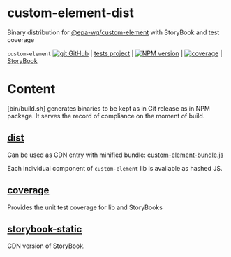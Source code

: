 # custom-element-dist
Binary distribution for [@epa-wg/custom-element][git-url] with StoryBook and test coverage

`custom-element` [![git][github-image] GitHub][git-url]
| [tests project][git-test-url]
| [![NPM version][npm-image]][npm-url]
| [![coverage][coverage-image]][coverage-url]
| [StoryBook][sb-url]

# Content
[bin/build.sh] generates binaries to be kept as in Git release as in NPM package.
It serves the record of compliance on the moment of build.
## [dist](dist)
Can be used as CDN entry with minified bundle: [custom-element-bundle.js][bundle-url]

Each individual component of `custom-element` lib is available as hashed JS.

## [coverage](coverage)
Provides the unit test coverage for lib and StoryBooks

## [storybook-static][sb-url]
CDN version of StoryBook.

[git-url]:        https://github.com/EPA-WG/custom-element
[git-test-url]:   https://github.com/EPA-WG/custom-element-dist
[github-image]:   https://cdnjs.cloudflare.com/ajax/libs/octicons/8.5.0/svg/mark-github.svg
[npm-image]:      https://img.shields.io/npm/v/@epa-wg/custom-element-dist.svg
[npm-url]:        https://npmjs.org/package/@epa-wg/custom-element-dist
[coverage-image]: https://unpkg.com/@epa-wg/custom-element-dist@0.0.26/coverage/src/custom-element/coverage.svg
[coverage-url]:   https://unpkg.com/@epa-wg/custom-element-dist@0.0.26/coverage/src/custom-element/index.html
[sb-url]:         https://unpkg.com/@epa-wg/custom-element-dist@0.0.26/storybook-static/index.html
[bundle-url]:     https://unpkg.com/@epa-wg/custom-element-dist@0.0.26/dist/custom-element-bundle.js
